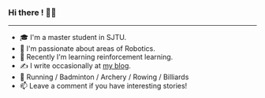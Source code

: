 ### Hi there ! 👋🤓
---

- 🎓 I'm a master student in SJTU.
- 🤖 I'm passionate about areas of Robotics.
- 🌱 Recently I'm learning reinforcement learning.
- ✍️ I write occasionally at [my blog](https://sszxc.net).
- 🏃 Running / Badminton / Archery / Rowing / Billiards
- 📫 Leave a comment if you have interesting stories!

<!--
**sszxc/sszxc** is a ✨ _special_ ✨ repository because its `README.md` (this file) appears on your GitHub profile.

Here are some ideas to get you started:

- 🔭 I’m currently working on ...
- 🌱 I’m currently learning ...
- 👯 I’m looking to collaborate on ...
- 🤔 I’m looking for help with ...
- 💬 Ask me about ...
- 📫 How to reach me: ...
- 😄 Pronouns: ...
- ⚡ Fun fact: ...
-->

